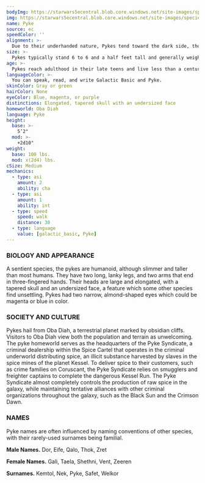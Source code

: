 ```yaml
---
bodyImg: https://starwars5ecentral.blob.core.windows.net/site-images/species/species_Pyke.png
img: https://starwars5ecentral.blob.core.windows.net/site-images/species/species_Pyke.png
name: Pyke
source: ec
speedColor: ''
alignment: >-
  Due to their underhanded nature, Pykes tend toward the dark side, though there are exceptions.
size: >-
  Pykes typically stand 6 to 6 and a half feet tall and generally weigh about 155 lbs. Regardless of your position in that range, your size is Medium.
age: >-
  Pykes reach adulthood in their late teens and live less than a century.
languageColor: >-
  You can speak, read, and write Galactic Basic and Pyke. 
skinColor: Gray or green
hairColor: None
eyeColor: Blue, magenta, or purple
distinctions: Elongated, tapered skull with an undersized face
homeworld: Oba Diah
language: Pyke
height:
  base: >-
    5’2"
  mod: >-
    +2d10"
weight:
  base: 100 lbs.
  mod: x(2d4) lbs.
cSize: Medium
mechanics:
  - type: asi
    amount: 2
    ability: cha
  - type: asi
    amount: 1
    ability: int
  - type: speed
    speed: walk
    distance: 30
  - type: language
    value: [galactic_basic, Pyke]
---
```

### BIOLOGY AND APPEARANCE
A sentient species, the pykes are humanoid, although slimmer and taller than most humans. They have two long, lanky legs, and two arms that end in three-fingered hands. Their heads are large and elongated, with a tapered skull and an undersized face, a feature which some other species find unsettling. Pykes had two narrow, almond-shaped eyes which could be magenta or blue in color.

### SOCIETY AND CULTURE
Pykes hail from Oba Diah, a terrestrial planet marked by obsidian cliffs. Visitors to Oba Diah view both the population and terrain as unwelcoming. The pyke homeworld serves as the headquarters of the Pyke Syndicate, a criminal dealership within the Spice Cartel that operates in the criminal underworld distributing spice, an illicit substance harvested by slaves in the spice mines of the planet Kessel. To deliver spice to their customers, such as crime families on Coruscant, the Pyke Syndicate relies on smugglers and freighter captains to complete the dangerous Kessel Run. The Pyke Syndicate almost completely controls the production of raw spice in the galaxy, while maintaining tentative alliances with other criminal organizations throughout the galaxy, such as the Black Sun and the Crimson Dawn.

### NAMES
Pyke names are often influenced by naming conventions of other species, with their rarely-used surnames being familial.

__Male Names.__ Dor, Eife, Qalo, Thok, Zret

__Female Names.__ Gali, Taela, Shethni, Vent, Zeeren

__Surnames.__ Kemtol, Nek, Pyke, Safet, Welkor



    